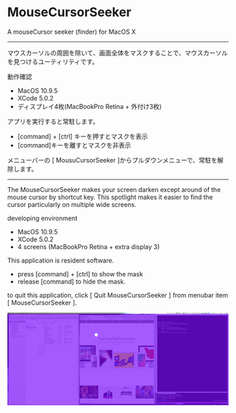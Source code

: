 # MouseCursorSeeker
A mouseCursor seeker (finder) for MacOS X

----

マウスカーソルの周囲を除いて、画面全体をマスクすることで、マウスカーソルを見つけるユーティリティです。

動作確認
 - MacOS 10.9.5
 - XCode 5.0.2
 - ディスプレイ4枚(MacBookPro Retina + 外付け3枚)

アプリを実行すると常駐します。
- [command] + [ctrl] キーを押すとマスクを表示
- [command]キーを離すとマスクを非表示

メニューバーの [ MousuCursorSeeker ]からプルダウンメニューで、常駐を解除します。

----
The MouseCursorSeeker makes your screen darken except around of the mouse cursor by shortcut key.
This spotlight makes it easier to find the cursor particularly on multiple wide screens.

developing environment
 - MacOS 10.9.5
 - XCode 5.0.2
 - 4 screens (MacBookPro Retina + extra display 3)

This application is resident software.

- press [command] + [ctrl] to show the mask
- release [command] to hide the mask.

to quit this application, click [ Quit MouseCursorSeeker ] from menubar item [ MouseCursorSeeker ].


![masked](https://raw.githubusercontent.com/gigatune/MouseCursorSeeker/images/screenshots/masked.png)
